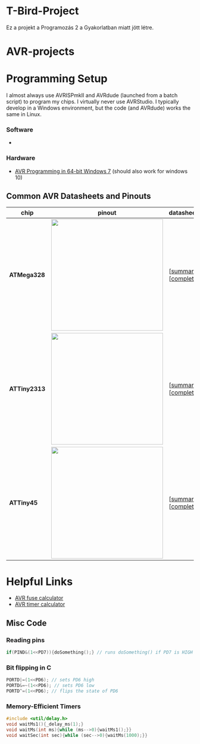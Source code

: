 # T-Bird-Project
 Ez a projekt a Programozás 2 a Gyakorlatban miatt jött létre.

# AVR-projects

# Programming Setup
I almost always use AVRISPmkII and AVRdude (launched from a batch script) to program my chips. I virtually never use AVRStudio. I typically develop in a Windows environment, but the code (and AVRdude) works the same in Linux.


### Software
* 

### Hardware
* [AVR Programming in 64-bit Windows 7](http://www.swharden.com/wp/2013-05-07-avr-programming-in-64-bit-windows-7/) (should also work for windows 10)

## Common AVR Datasheets and Pinouts

chip|pinout|datasheets
---|---|---
**ATMega328**|<img width="300" src="resources/ATMega328.png">|[[summary](http://www.atmel.com/Images/Atmel-42735-8-bit-AVR-Microcontroller-ATmega328-328P_Summary.pdf)] [[complete](http://www.atmel.com/Images/Atmel-42735-8-bit-AVR-Microcontroller-ATmega328-328P_Datasheet.pdf)]
**ATTiny2313**|<img width="300" src="resources/ATTiny2313.png">|[[summary](http://www.atmel.com/Images/8246S.pdf)] [[complete](http://www.atmel.com/Images/doc8246.pdf)]|<img width="300" src="resources/ATMega328.png">
**ATTiny45**|<img width="300" src="resources/ATTiny45.png">|[[summary](http://www.atmel.com/Images/Atmel-2586-AVR-8-bit-Microcontroller-ATtiny25-ATtiny45-ATtiny85_Datasheet-Summary.pdf)] [[complete](http://www.atmel.com/Images/Atmel-2586-AVR-8-bit-Microcontroller-ATtiny25-ATtiny45-ATtiny85_Datasheet.pdf)]|<img width="300" src="resources/ATMega328.png)

# Helpful Links
* [AVR fuse calculator](http://www.engbedded.com/fusecalc)
* [AVR timer calculator](http://eleccelerator.com/avr-timer-calculator/)

## Misc Code

### Reading pins
```C
if(PIND&(1<<PD7)){doSomething();} // runs doSomething() if PD7 is HIGH
```

### Bit flipping in C
```c
PORTD|=(1<<PD6); // sets PD6 high
PORTD&=~(1<<PD6); // sets PD6 low
PORTD^=(1<<PD6); // flips the state of PD6
```

### Memory-Efficient Timers
```C
#include <util/delay.h>
void waitMs1(){_delay_ms(1);}
void waitMs(int ms){while (ms-->0){waitMs1();}}
void waitSec(int sec){while (sec-->0){waitMs(1000);}}
```
